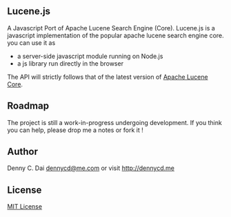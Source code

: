 ## Lucene.js 
A Javascript Port of Apache Lucene Search Engine (Core). Lucene.js is a javascript implementation of the popular apache lucene search engine core. you can use it as 

* a server-side javascript module running on Node.js
* a js library run directly in the browser 

The API will strictly follows that of the latest version of [Apache Lucene Core](https://lucene.apache.org/core/). 

  
## Roadmap 

The project is still a work-in-progress undergoing development. If you think you can help, please drop me a notes or fork it ! 

## Author
Denny C. Dai <dennycd@me.com> or visit <http://dennycd.me>

## License 
[MIT License](http://opensource.org/licenses/MIT)